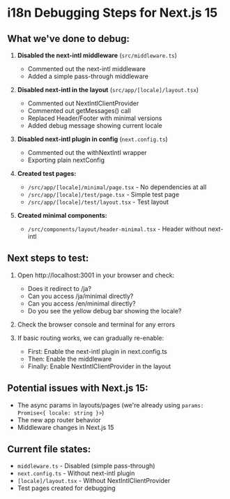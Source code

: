 # i18n Debugging Steps for Next.js 15

## What we've done to debug:

1. **Disabled the next-intl middleware** (`src/middleware.ts`)
   - Commented out the next-intl middleware
   - Added a simple pass-through middleware

2. **Disabled next-intl in the layout** (`src/app/[locale]/layout.tsx`)
   - Commented out NextIntlClientProvider
   - Commented out getMessages() call
   - Replaced Header/Footer with minimal versions
   - Added debug message showing current locale

3. **Disabled next-intl plugin in config** (`next.config.ts`)
   - Commented out the withNextIntl wrapper
   - Exporting plain nextConfig

4. **Created test pages:**
   - `/src/app/[locale]/minimal/page.tsx` - No dependencies at all
   - `/src/app/[locale]/test/page.tsx` - Simple test page
   - `/src/app/[locale]/test/layout.tsx` - Test layout

5. **Created minimal components:**
   - `/src/components/layout/header-minimal.tsx` - Header without next-intl

## Next steps to test:

1. Open http://localhost:3001 in your browser and check:
   - Does it redirect to /ja?
   - Can you access /ja/minimal directly?
   - Can you access /en/minimal directly?
   - Do you see the yellow debug bar showing the locale?

2. Check the browser console and terminal for any errors

3. If basic routing works, we can gradually re-enable:
   - First: Enable the next-intl plugin in next.config.ts
   - Then: Enable the middleware
   - Finally: Enable NextIntlClientProvider in the layout

## Potential issues with Next.js 15:

- The async params in layouts/pages (we're already using `params: Promise<{ locale: string }>`)
- The new app router behavior
- Middleware changes in Next.js 15

## Current file states:

- `middleware.ts` - Disabled (simple pass-through)
- `next.config.ts` - Without next-intl plugin
- `[locale]/layout.tsx` - Without NextIntlClientProvider
- Test pages created for debugging